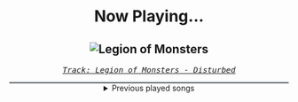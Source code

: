 <div align="center"> 
<h1>Now Playing...</h1>

![Legion of Monsters](https://i.scdn.co/image/ab67616d00001e021b9acb3a91e3e218e29c5656)
--
_<samp><a href="https://open.spotify.com/track/0HcTveSfSNCkTQkgijlJ8V">Track: Legion of Monsters - Disturbed</a></samp>_

<div style="border: 1px #4B5054 solid"></div>
<details>
  <summary>
    Previous played songs
  </summary>
  <table>
    <thead>
      <tr>
        <th>
          Artist
        </th>
        <th>
          Song
        </th>
        <th>
          Link
        </th>
      </tr>
    </thead>
    <tbody>
      <tr><td>Disturbed</td><td>Legion of Monsters</td><td><a href="https://open.spotify.com/track/0HcTveSfSNCkTQkgijlJ8V">https://open.spotify.com/track/0HcTveSfSNCkTQkgijlJ8V</a></td></tr><tr><td>Fit For A King</td><td>No Tomorrow</td><td><a href="https://open.spotify.com/track/0UZjd32VSW5KuI8kSHOVhK">https://open.spotify.com/track/0UZjd32VSW5KuI8kSHOVhK</a></td></tr><tr><td>Fit For A King</td><td>TECHNIUM</td><td><a href="https://open.spotify.com/track/5wIrkLPSRfP3C5m9lJUZnI">https://open.spotify.com/track/5wIrkLPSRfP3C5m9lJUZnI</a></td></tr><tr><td>Fit For A King</td><td>Keeping Secrets</td><td><a href="https://open.spotify.com/track/2Y3sMx4qn7bq8mjzSpywmd">https://open.spotify.com/track/2Y3sMx4qn7bq8mjzSpywmd</a></td></tr><tr><td>Fit For A King</td><td>No Tomorrow</td><td><a href="https://open.spotify.com/track/0UZjd32VSW5KuI8kSHOVhK">https://open.spotify.com/track/0UZjd32VSW5KuI8kSHOVhK</a></td></tr><tr><td>Fit For A King</td><td>TECHNIUM</td><td><a href="https://open.spotify.com/track/5wIrkLPSRfP3C5m9lJUZnI">https://open.spotify.com/track/5wIrkLPSRfP3C5m9lJUZnI</a></td></tr><tr><td>Fit For A King</td><td>Keeping Secrets</td><td><a href="https://open.spotify.com/track/2Y3sMx4qn7bq8mjzSpywmd">https://open.spotify.com/track/2Y3sMx4qn7bq8mjzSpywmd</a></td></tr><tr><td>Fit For A King</td><td>No Tomorrow</td><td><a href="https://open.spotify.com/track/0UZjd32VSW5KuI8kSHOVhK">https://open.spotify.com/track/0UZjd32VSW5KuI8kSHOVhK</a></td></tr><tr><td>Fit For A King</td><td>TECHNIUM</td><td><a href="https://open.spotify.com/track/5wIrkLPSRfP3C5m9lJUZnI">https://open.spotify.com/track/5wIrkLPSRfP3C5m9lJUZnI</a></td></tr><tr><td>Fit For A King</td><td>Keeping Secrets</td><td><a href="https://open.spotify.com/track/2Y3sMx4qn7bq8mjzSpywmd">https://open.spotify.com/track/2Y3sMx4qn7bq8mjzSpywmd</a></td></tr><tr><td>Fit For A King</td><td>No Tomorrow</td><td><a href="https://open.spotify.com/track/0UZjd32VSW5KuI8kSHOVhK">https://open.spotify.com/track/0UZjd32VSW5KuI8kSHOVhK</a></td></tr><tr><td>Fit For A King</td><td>TECHNIUM</td><td><a href="https://open.spotify.com/track/5wIrkLPSRfP3C5m9lJUZnI">https://open.spotify.com/track/5wIrkLPSRfP3C5m9lJUZnI</a></td></tr><tr><td>Fit For A King</td><td>Keeping Secrets</td><td><a href="https://open.spotify.com/track/2Y3sMx4qn7bq8mjzSpywmd">https://open.spotify.com/track/2Y3sMx4qn7bq8mjzSpywmd</a></td></tr><tr><td>Disturbed</td><td>Legion of Monsters</td><td><a href="https://open.spotify.com/track/0HcTveSfSNCkTQkgijlJ8V">https://open.spotify.com/track/0HcTveSfSNCkTQkgijlJ8V</a></td></tr><tr><td>Fit For A King</td><td>Keeping Secrets</td><td><a href="https://open.spotify.com/track/2Y3sMx4qn7bq8mjzSpywmd">https://open.spotify.com/track/2Y3sMx4qn7bq8mjzSpywmd</a></td></tr><tr><td>Ill Niño</td><td>In This Moment</td><td><a href="https://open.spotify.com/track/6DB08Mv1xgAx7W90JzeDbG">https://open.spotify.com/track/6DB08Mv1xgAx7W90JzeDbG</a></td></tr><tr><td>Korn</td><td>This Loss</td><td><a href="https://open.spotify.com/track/7d9QCNJa9UObYVA9YlJutX">https://open.spotify.com/track/7d9QCNJa9UObYVA9YlJutX</a></td></tr><tr><td>Motionless In White</td><td>570</td><td><a href="https://open.spotify.com/track/5BV63EfGJ5fFHXGle6Fycn">https://open.spotify.com/track/5BV63EfGJ5fFHXGle6Fycn</a></td></tr><tr><td>Linkin Park</td><td>A Place for My Head</td><td><a href="https://open.spotify.com/track/70P2IYXk88Hex3JuveZZfp">https://open.spotify.com/track/70P2IYXk88Hex3JuveZZfp</a></td></tr><tr><td>Disturbed</td><td>Legion of Monsters</td><td><a href="https://open.spotify.com/track/0HcTveSfSNCkTQkgijlJ8V">https://open.spotify.com/track/0HcTveSfSNCkTQkgijlJ8V</a></td></tr>
    </tbody>
  </table>
</details>

</div>
